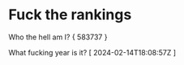# Fuck the rankings

Who the hell am I?
{ 583737 }

What fucking year is it?
[ 2024-02-14T18:08:57Z ]

